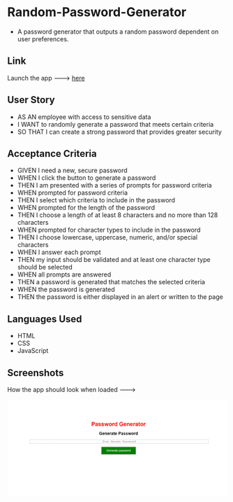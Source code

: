 # Random-Password-Generator
- A password generator that outputs a random password dependent on user preferences.

## Link
Launch the app ---> [here](https://robbie-bridgwater.github.io/Random-Password-Generator/)

## User Story

- AS AN employee with access to sensitive data
- I WANT to randomly generate a password that meets certain criteria
- SO THAT I can create a strong password that provides greater security



## Acceptance Criteria
- GIVEN I need a new, secure password
- WHEN I click the button to generate a password
- THEN I am presented with a series of prompts for password criteria
- WHEN prompted for password criteria
- THEN I select which criteria to include in the password
- WHEN prompted for the length of the password
- THEN I choose a length of at least 8 characters and no more than 128 characters
- WHEN prompted for character types to include in the password
- THEN I choose lowercase, uppercase, numeric, and/or special characters
- WHEN I answer each prompt
- THEN my input should be validated and at least one character type should be selected
- WHEN all prompts are answered
- THEN a password is generated that matches the selected criteria
- WHEN the password is generated
- THEN the password is either displayed in an alert or written to the page



## Languages Used
- HTML 
- CSS 
- JavaScript 

## Screenshots
How the app should look when loaded --->

![image](screenshot.png)